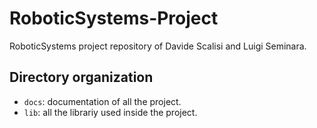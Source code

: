 # RoboticSystems-Project
RoboticSystems project repository of Davide Scalisi and Luigi Seminara.

## Directory organization
-	`docs`:	documentation of all the project.
-	`lib`:	all the librariy used inside the project.

